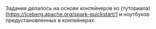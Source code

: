Задание делалось на основе контейнеров из (туториала)[https://iceberg.apache.org/spark-quickstart/] и ноутбуков предустановленных в контейнерах
 
